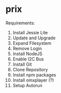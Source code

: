 # prix

Requirements:

1. Install Jessie Lite
2. Update and Upgrade
3. Expand Filesystem
4. Remove Login
5. Install NodeJS
6. Enable I2C Bus
7. Install Git
8. Clone Repository
9. Install npm packages
10. Install omxplayer (?)
10. Setup Autorun